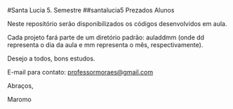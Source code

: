 #Santa Lucia 5. Semestre
##santalucia5
Prezados Alunos

Neste repositório serão disponibilizados os códigos desenvolvidos em aula. 

Cada projeto fará parte de um diretório padrão: auladdmm (onde dd representa o dia da aula e mm representa o mês, respectivamente).

Desejo a todos, bons estudos.

E-mail para contato: professormoraes@gmail.com

Abraços,

Maromo
